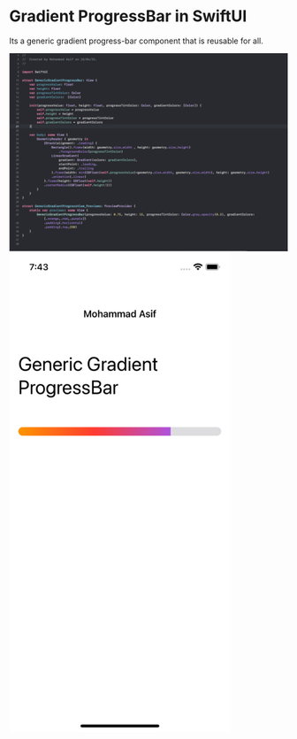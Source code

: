 # Gradient ProgressBar in SwiftUI
Its a generic gradient progress-bar component that is reusable for all.



<div align="left">
    <img src="https://github.com/Asif332/GradientProgressBarSwiftUI/blob/master/CodeScreenshot.png" width="1000px"</img> 
</div>

<div align="left">
    <img src="https://github.com/Asif332/GradientProgressBarSwiftUI/blob/master/ProgressBarImage.png" width="400px"</img> 
</div>


